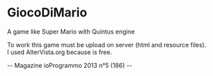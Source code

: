GiocoDiMario
============

A game like Super Mario with Quintus engine

To work this game must be upload on server (html and resource files). <br>
I used  AlterVista.org because is free. <br>

<p>
-- Magazine ioProgrammo 2013 n°5 (186) --
</p>

